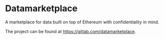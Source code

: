 # Datamarketplace
A marketplace for data built on top of Ethereum with confidentiality in mind.

The project can be found at https://gitlab.com/datamarketplace.
